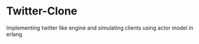 # Twitter-Clone
Implementing twitter like engine and simulating clients using actor model in erlang
